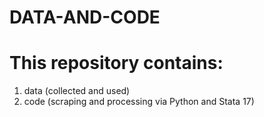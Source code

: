 # DATA-AND-CODE
# This repository contains:
1. data (collected and used)
2. code (scraping and processing via Python and Stata 17)

# 
